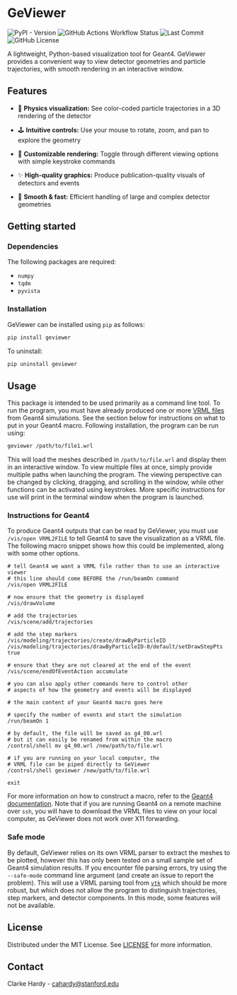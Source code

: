 # GeViewer
![PyPI - Version](https://img.shields.io/pypi/v/geviewer)
![GitHub Actions Workflow Status](https://img.shields.io/github/actions/workflow/status/clarkehardy/geviewer/.github%2Fworkflows%2Fpython-package.yml)
![Last Commit](https://img.shields.io/github/last-commit/clarkehardy/geviewer)
![GitHub License](https://img.shields.io/github/license/clarkehardy/geviewer)

A lightweight, Python-based visualization tool for Geant4. GeViewer provides a convenient way to view detector geometries and particle trajectories, with smooth rendering in an interactive window.

## Features
* 🔬 **Physics visualization:** See color-coded particle trajectories in a 3D rendering of the detector

* 🕹️ **Intuitive controls:** Use your mouse to rotate, zoom, and pan to explore the geometry

* 🎨 **Customizable rendering:** Toggle through different viewing options with simple keystroke commands

* ✨ **High-quality graphics:** Produce publication-quality visuals of detectors and events

* 🚀 **Smooth & fast:** Efficient handling of large and complex detector geometries

## Getting started
### Dependencies
The following packages are required:
* `numpy`
* `tqdm`
* `pyvista`

### Installation
GeViewer can be installed using `pip` as follows:
```bash
pip install geviewer
```
To uninstall:
```bash
pip uninstall geviewer
```

## Usage
This package is intended to be used primarily as a command line tool. To run the program, you must have already produced one or more [VRML files](https://en.wikipedia.org/wiki/VRML) from Geant4 simulations. See the section below for instructions on what to put in your Geant4 macro. Following installation, the program can be run using:
```bash
geviewer /path/to/file1.wrl
```
This will load the meshes described in `/path/to/file.wrl` and display them in an interactive window. To view multiple files at once, simply provide multiple paths when launching the program. The viewing perspective can be changed by clicking, dragging, and scrolling in the window, while other functions can be activated using keystrokes. More specific instructions for use will print in the terminal window when the program is launched.

###  Instructions for Geant4
To produce Geant4 outputs that can be read by GeViewer, you must use `/vis/open VRML2FILE` to tell Geant4 to save the visualization as a VRML file. The following macro snippet shows how this could be implemented, along with some other options.
```
# tell Geant4 we want a VRML file rather than to use an interactive viewer
# this line should come BEFORE the /run/beamOn command
/vis/open VRML2FILE

# now ensure that the geometry is displayed
/vis/drawVolume

# add the trajectories
/vis/scene/add/trajectories

# add the step markers
/vis/modeling/trajectories/create/drawByParticleID
/vis/modeling/trajectories/drawByParticleID-0/default/setDrawStepPts true

# ensure that they are not cleared at the end of the event
/vis/scene/endOfEventAction accumulate

# you can also apply other commands here to control other
# aspects of how the geometry and events will be displayed

# the main content of your Geant4 macro goes here

# specify the number of events and start the simulation
/run/beamOn 1

# by default, the file will be saved as g4_00.wrl
# but it can easily be renamed from within the macro
/control/shell mv g4_00.wrl /new/path/to/file.wrl

# if you are running on your local computer, the
# VRML file can be piped directly to GeViewer
/control/shell geviewer /new/path/to/file.wrl

exit
```
For more information on how to construct a macro, refer to the [Geant4 documentation](https://geant4.web.cern.ch/docs/). Note that if you are running Geant4 on a remote machine over `ssh`, you will have to download the VRML files to view on your local computer, as GeViewer does not work over X11 forwarding.

### Safe mode
By default, GeViewer relies on its own VRML parser to extract the meshes to be plotted, however this has only been tested on a small sample set of Geant4 simulation results. If you encounter file parsing errors, try using the `--safe-mode` command line argument (and create an issue to report the problem). This will use a VRML parsing tool from [`vtk`](https://vtk.org) which should be more robust, but which does not allow the program to distinguish trajectories, step markers, and detector components. In this mode, some features will not be available.

## License
Distributed under the MIT License. See [LICENSE](https://github.com/clarkehardy/geviewer/blob/main/LICENSE) for more information.

## Contact
Clarke Hardy - [cahardy@stanford.edu](mailto:cahardy@stanford.edu)
